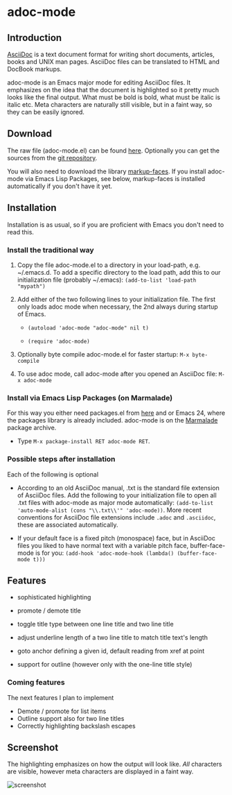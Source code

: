 # adoc-mode
## Introduction

[AsciiDoc](http://www.methods.co.nz/asciidoc/) is a text document format for
writing short documents, articles, books and UNIX man pages. AsciiDoc files
can be translated to HTML and DocBook markups.

adoc-mode is an Emacs major mode for editing AsciiDoc files. It emphasizes on
the idea that the document is highlighted so it pretty much looks like the
final output. What must be bold is bold, what must be italic is italic etc.
Meta characters are naturally still visible, but in a faint way, so they can
be easily ignored.


## Download

The raw file (adoc-mode.el) can be found
[here](https://raw.github.com/sensorflo/adoc-mode/master/adoc-mode.el).
Optionally you can get the sources from the [git
repository](https://github.com/emacsorphanage/adoc-mode).

You will also need to download the library
[markup-faces](https://github.com/emacsorphanage/markup-faces). If you install
adoc-mode via Emacs Lisp Packages, see below, markup-faces is installed
automatically if you don't have it yet.


## Installation

Installation is as usual, so if you are proficient with Emacs you don't need
to read this.

### Install the traditional way

1. Copy the file adoc-mode.el to a directory in your load-path, e.g.
   \~/.emacs.d. To add a specific directory to the load path, add this to our
   initialization file (probably ~/.emacs): `(add-to-list 'load-path
   "mypath")`

2. Add either of the two following lines to your initialization file. The
   first only loads adoc mode when necessary, the 2nd always during startup
   of Emacs.

   * `(autoload 'adoc-mode "adoc-mode" nil t)`

   * `(require 'adoc-mode)`

3. Optionally byte compile adoc-mode.el for faster startup: `M-x
   byte-compile`

4. To use adoc mode, call adoc-mode after you opened an AsciiDoc file: `M-x
   adoc-mode`


### Install via Emacs Lisp Packages (on Marmalade)

For this way you either need packages.el from
[here](https://github.com/technomancy/package.el) and or Emacs 24, where the
packages library is already included. adoc-mode is on the
[Marmalade](http://marmalade-repo.org/) package archive.

* Type `M-x package-install RET adoc-mode RET`.


### Possible steps after installation

Each of the following is optional

* According to an old AsciiDoc manual, .txt is the standard file extension of
  AsciiDoc files. Add the following to your initialization file to open all
  .txt files with adoc-mode as major mode automatically: `(add-to-list
  'auto-mode-alist (cons "\\.txt\\'" 'adoc-mode))`.
  More recent conventions for AsciiDoc file extensions include `.adoc` and
  `.asciidoc`, these are associated automatically.

* If your default face is a fixed pitch (monospace) face, but in AsciiDoc
  files you liked to have normal text with a variable pitch face,
  buffer-face-mode is for you: `(add-hook 'adoc-mode-hook (lambda()
  (buffer-face-mode t)))`


## Features

- sophisticated highlighting

- promote / demote title

- toggle title type between one line title and two line title

- adjust underline length of a two line title to match title text's length

- goto anchor defining a given id, default reading from xref at point

- support for outline (however only with the one-line title style)


### Coming features

The next features I plan to implement

- Demote / promote for list items
- Outline support also for two line titles
- Correctly highlighting backslash escapes


## Screenshot

The highlighting emphasizes on how the output will look like. _All_
characters are visible, however meta characters are displayed in a faint way.

![screenshot](http://dl.dropbox.com/u/75789984/adoc-mode.png)
